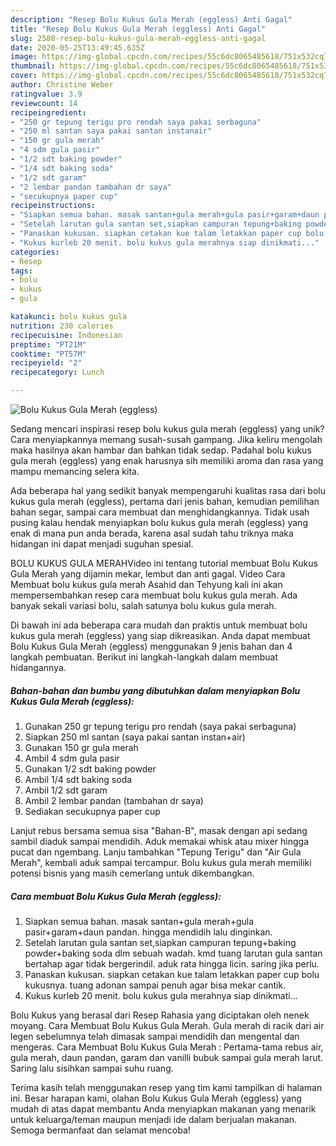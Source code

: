 ```yaml
---
description: "Resep Bolu Kukus Gula Merah (eggless) Anti Gagal"
title: "Resep Bolu Kukus Gula Merah (eggless) Anti Gagal"
slug: 2580-resep-bolu-kukus-gula-merah-eggless-anti-gagal
date: 2020-05-25T13:49:45.635Z
image: https://img-global.cpcdn.com/recipes/55c6dc8065485618/751x532cq70/bolu-kukus-gula-merah-eggless-foto-resep-utama.jpg
thumbnail: https://img-global.cpcdn.com/recipes/55c6dc8065485618/751x532cq70/bolu-kukus-gula-merah-eggless-foto-resep-utama.jpg
cover: https://img-global.cpcdn.com/recipes/55c6dc8065485618/751x532cq70/bolu-kukus-gula-merah-eggless-foto-resep-utama.jpg
author: Christine Weber
ratingvalue: 3.9
reviewcount: 14
recipeingredient:
- "250 gr tepung terigu pro rendah saya pakai serbaguna"
- "250 ml santan saya pakai santan instanair"
- "150 gr gula merah"
- "4 sdm gula pasir"
- "1/2 sdt baking powder"
- "1/4 sdt baking soda"
- "1/2 sdt garam"
- "2 lembar pandan tambahan dr saya"
- "secukupnya paper cup"
recipeinstructions:
- "Siapkan semua bahan. masak santan+gula merah+gula pasir+garam+daun pandan. hingga mendidih lalu dinginkan."
- "Setelah larutan gula santan set,siapkan campuran tepung+baking powder+baking soda dlm sebuah wadah. kmd tuang larutan gula santan bertahap agar tidak bergerindil. aduk rata hingga licin. saring jika perlu."
- "Panaskan kukusan. siapkan cetakan kue talam letakkan paper cup bolu kukusnya. tuang adonan sampai penuh agar bisa mekar cantik."
- "Kukus kurleb 20 menit. bolu kukus gula merahnya siap dinikmati..."
categories:
- Resep
tags:
- bolu
- kukus
- gula

katakunci: bolu kukus gula 
nutrition: 230 calories
recipecuisine: Indonesian
preptime: "PT21M"
cooktime: "PT57M"
recipeyield: "2"
recipecategory: Lunch

---
```



![Bolu Kukus Gula Merah (eggless)](https://img-global.cpcdn.com/recipes/55c6dc8065485618/751x532cq70/bolu-kukus-gula-merah-eggless-foto-resep-utama.jpg)

Sedang mencari inspirasi resep bolu kukus gula merah (eggless) yang unik? Cara menyiapkannya memang susah-susah gampang. Jika keliru mengolah maka hasilnya akan hambar dan bahkan tidak sedap. Padahal bolu kukus gula merah (eggless) yang enak harusnya sih memiliki aroma dan rasa yang mampu memancing selera kita.

Ada beberapa hal yang sedikit banyak mempengaruhi kualitas rasa dari bolu kukus gula merah (eggless), pertama dari jenis bahan, kemudian pemilihan bahan segar, sampai cara membuat dan menghidangkannya. Tidak usah pusing kalau hendak menyiapkan bolu kukus gula merah (eggless) yang enak di mana pun anda berada, karena asal sudah tahu triknya maka hidangan ini dapat menjadi suguhan spesial.

BOLU KUKUS GULA MERAHVideo ini tentang tutorial membuat Bolu Kukus Gula Merah yang dijamin mekar, lembut dan anti gagal. Video Cara Membuat bolu kukus gula merah Asahid dan Tehyung kali ini akan mempersembahkan resep cara membuat bolu kukus gula merah. Ada banyak sekali variasi bolu, salah satunya bolu kukus gula merah.


Di bawah ini ada beberapa cara mudah dan praktis untuk membuat bolu kukus gula merah (eggless) yang siap dikreasikan. Anda dapat membuat Bolu Kukus Gula Merah (eggless) menggunakan 9 jenis bahan dan 4 langkah pembuatan. Berikut ini langkah-langkah dalam membuat hidangannya.

<!--inarticleads1-->

##### Bahan-bahan dan bumbu yang dibutuhkan dalam menyiapkan Bolu Kukus Gula Merah (eggless):

1. Gunakan 250 gr tepung terigu pro rendah (saya pakai serbaguna)
1. Siapkan 250 ml santan (saya pakai santan instan+air)
1. Gunakan 150 gr gula merah
1. Ambil 4 sdm gula pasir
1. Gunakan 1/2 sdt baking powder
1. Ambil 1/4 sdt baking soda
1. Ambil 1/2 sdt garam
1. Ambil 2 lembar pandan (tambahan dr saya)
1. Sediakan secukupnya paper cup


Lanjut rebus bersama semua sisa &#34;Bahan-B&#34;, masak dengan api sedang sambil diaduk sampai mendidih. Aduk memakai whisk atau mixer hingga pucat dan ngembang. Lanju tambahkan &#34;Tepung Terigu&#34; dan &#34;Air Gula Merah&#34;, kembali aduk sampai tercampur. Bolu kukus gula merah memiliki potensi bisnis yang masih cemerlang untuk dikembangkan. 

<!--inarticleads2-->

##### Cara membuat Bolu Kukus Gula Merah (eggless):

1. Siapkan semua bahan. masak santan+gula merah+gula pasir+garam+daun pandan. hingga mendidih lalu dinginkan.
1. Setelah larutan gula santan set,siapkan campuran tepung+baking powder+baking soda dlm sebuah wadah. kmd tuang larutan gula santan bertahap agar tidak bergerindil. aduk rata hingga licin. saring jika perlu.
1. Panaskan kukusan. siapkan cetakan kue talam letakkan paper cup bolu kukusnya. tuang adonan sampai penuh agar bisa mekar cantik.
1. Kukus kurleb 20 menit. bolu kukus gula merahnya siap dinikmati...


Bolu Kukus yang berasal dari Resep Rahasia yang diciptakan oleh nenek moyang. Cara Membuat Bolu Kukus Gula Merah. Gula merah di racik dari air legen sebelumnya telah dimasak sampai mendidih dan mengental dan mengeras. Cara Membuat Bolu Kukus Gula Merah : Pertama-tama rebus air, gula merah, daun pandan, garam dan vanilli bubuk sampai gula merah larut. Saring lalu sisihkan sampai suhu ruang. 

Terima kasih telah menggunakan resep yang tim kami tampilkan di halaman ini. Besar harapan kami, olahan Bolu Kukus Gula Merah (eggless) yang mudah di atas dapat membantu Anda menyiapkan makanan yang menarik untuk keluarga/teman maupun menjadi ide dalam berjualan makanan. Semoga bermanfaat dan selamat mencoba!
